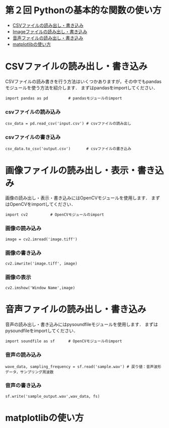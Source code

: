 # 第２回 Pythonの基本的な関数の使い方

- [CSVファイルの読み出し・書き込み](#CSVファイルの読み出し・書き込み)
- [Imageファイルの読み出し・書き込み](#画像ファイルの読み出し・表示・書き込み)
- [音声ファイルの読み出し・書き込み](#音声ファイルの読み出し・書き込み)
- [matplotlibの使い方](#matplotlibの使い方)

# CSVファイルの読み出し・書き込み

CSVファイルの読み書きを行う方法はいくつかありますが，その中でもpandasモジュールを使う方法を紹介します．
まずはpandasをimportしてください．
```@Python
import pandas as pd			# pandasモジュールのimport
```

### csvファイルの読み込み
```@Python
csv_data = pd.read_csv('input.csv')	# csvファイルの読み出し
```
### csvファイルの書き込み
```@Python
csv_data.to_csv('output.csv')		# csvファイルの書き込み
```

# 画像ファイルの読み出し・表示・書き込み

画像の読み出し・表示・書き込みにはOpenCVモジュールを使用します．
まずはOpenCVをimportしてください．
```@Python
import cv2			# OpenCVモジュールのimport
```

### 画像の読み込み
```@Python
image = cv2.imread('image.tiff')
```

### 画像の書き込み
```@Python
cv2.imwrite('image.tiff', image)
```

### 画像の表示
```@Python
cv2.imshow('Window Name',image) 
```

# 音声ファイルの読み出し・書き込み

音声の読み出し・書き込みにはpysoundfileモジュールを使用します．
まずはpysoundfileをimportしてください．
```@Python
import soundfile as sf		# OpenCVモジュールのimport
```

### 音声の読み込み
```@Python
wave_data, sampling_frequency = sf.read('sample.wav') # 戻り値：音声波形データ，サンプリング周波数
```

### 音声の書き込み
```@Python
sf.write('sample_output.wav',wav_data, fs)
```

# matplotlibの使い方
